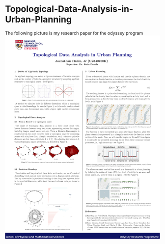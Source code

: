 # Topological-Data-Analysis-in-Urban-Planning

The following picture is my research paper for the odyssey program
![alt text](MATH_U2340760K.png)
